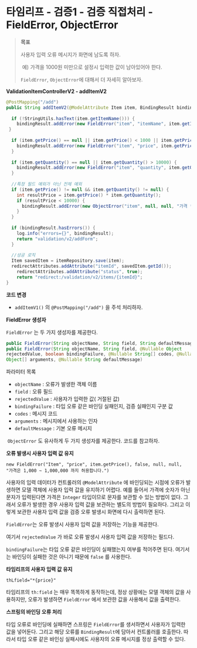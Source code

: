 # 타임리프 - 검증1 - 검증 직접처리 - FieldError, ObjectError

> **목표**
>
> 사용자 입력 오류 메시지가 화면에 남도록 하자.
>
> ​	예) 가격을 1000원 미만으로 설정시 입력한 값이 남아있어야 한다.
>
> `FieldError`, `ObjectError`에 대해서 더 자세히 알아보자.



**ValidationItemControllerV2 - addItemV2**

```java
@PostMapping("/add")
public String addItemV2(@ModelAttribute Item item, BindingResult bindingResult, RedirectAttributes redirectAttributes) {
  
  if (!StringUtils.hasText(item.getItemName())) {
    bindingResult.addError(new FieldError("item", "itemName", item.getItemName(), false, null, null, "상품 이름은 필수입니다."));
 }
  
  if (item.getPrice() == null || item.getPrice() < 1000 || item.getPrice() > 1000000) {
    bindingResult.addError(new FieldError("item", "price", item.getPrice(), false, null, null, "가격은 1,000 ~ 1,000,000 까지 허용합니다."));
  }
  
  if (item.getQuantity() == null || item.getQuantity() > 10000) {
    bindingResult.addError(new FieldError("item", "quantity", item.getQuantity(), false, null, null, "수량은 최대 9,999 까지 허용합니다."));
  }
  
  //특정 필드 예외가 아닌 전체 예외
  if (item.getPrice() != null && item.getQuantity() != null) {
    int resultPrice = item.getPrice() * item.getQuantity();
    if (resultPrice < 10000) {
      bindingResult.addError(new ObjectError("item", null, null, "가격 * 수량의 합은 10,000원 이상이어야 합니다. 현재 값 = " + resultPrice));
    }
  }
 
  if (bindingResult.hasErrors()) {
    log.info("errors={}", bindingResult);
    return "validation/v2/addForm";
  }
  
  //성공 로직
  Item savedItem = itemRepository.save(item);
  redirectAttributes.addAttribute("itemId", savedItem.getId());
 	redirectAttributes.addAttribute("status", true);
 	return "redirect:/validation/v2/items/{itemId}";
}
```

**코드 변경**

* `addItemV1()` 의 `@PostMapping("/add")` 을 주석 처리하자.



**FieldError 생성자**

`FieldError` 는 두 가지 생성자를 제공한다.

```java
public FieldError(String objectName, String field, String defaultMessage);
public FieldError(String objectName, String field, @Nullable Object 
rejectedValue, boolean bindingFailure, @Nullable String[] codes, @Nullable
Object[] arguments, @Nullable String defaultMessage)
```

파라미터 목록

* `objectName` : 오류가 발생한 객체 이름
* `field` : 오류 필드
* `rejectedValue` : 사용자가 입력한 값( 거절된 값)
* `bindingFailure` : 타입 오류 같은 바인딩 실패인지, 검증 실패인지 구분 값
* `codes` : 메시지 코드
* `arguments` : 메시지에서 사용하는 인자
* `defaultMessage` : 기본 오류 메시지



​		`ObjectError` 도 유사하게 두 가지 생성자를 제공한다. 코드를 참고하자.



**오류 발생시 사용자 입력 값 유지**

`new FieldError("Item", "price", item.getPrice(), false, null, null, "가격은 1,000 ~ 1,000,000 까지 허용합니다.")`



사용자의 입력 데이터가 컨트롤러의 `@ModelAttribute` 에 바인딩되는 시점에 오류가 발생하면 모델 객체에 사용자 입력 값을 유지하기 어렵다. 예를 들어서 가격에 숫자가 아닌 문자가 입력된다면 가격은 `Integer` 타입이므로 문자를 보관할 수 있는 방법이 없다. 그래서 오류가 발생한 경우 사용자 입력 값을 보관하는 별도의 방법이 필요하다. 그리고 이렇게 보관한 사용자 입력 값을 검증 오류 발생시 화면에 다시 출력하면 된다.

`FieldError`는 오류 발생시 사용자 입력 값을 저장하는 기능을 제공한다.



여기서 `rejectedValue` 가 바로 오류 발생시 사용자 입력 값을 저장하는 필드다.

`bindingFailure`는 타입 오류 같은 바인딩이 실패했는지 여부를 적어주면 된다. 여기서는 바인딩이 실패한 것은 아니기 때문에 `false` 를 사용한다.



**타임리프의 사용자 입력 값 유지**

`thLfield="*{price}"`

타임리프의 `th:field` 는 매우 똑똑하게 동작하는데, 정상 상황에는 모델 객체의 값을 사용하지만, 오류가 발생하면 `FieldError` 에서 보관한 값을 사용해서 값을 출력한다.

**스프링의 바인딩 오류 처리**

타입 오류로 바인딩에 실패하면 스프링은 `FieldError`를 생서하면서 사용자가 입력한 값을 넣어둔다. 그리고 해당 오류를 `BindingResult`에 담아서 컨트롤러를 호출한다. 따라서 타입 오류 같은 바인싱 실패시에도 사용자의 오류 메시지를 정상 출력할 수 있다.
